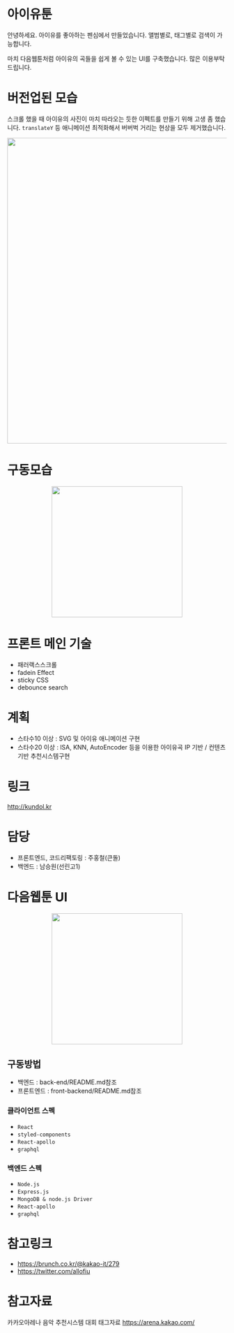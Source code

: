 # 아이유툰
안녕하세요. 아이유를 좋아하는 펜심에서 만들었습니다. 앨범별로, 태그별로 검색이 가능합니다.

마치 다음웹툰처럼 아이유의 곡들을 쉽게 볼 수 있는 UI를 구축했습니다. 많은 이용부탁드립니다. 

# 버전업된 모습
스크롤 했을 때 아이유의 사진이 마치 따라오는 듯한 이펙트를 만들기 위해 고생 좀 했습니다. 
`translateY` 등 애니메이션 최적화해서 버버벅 거리는 현상을 모두 제거했습니다.  
<p align="center"> 
  <img src="https://raw.githubusercontent.com/wnghdcjfe/IUtoon/develop/sample2.gif" width="700">
</p> 

# 구동모습
<p align="center"> 
  <img src="https://raw.githubusercontent.com/wnghdcjfe/IUtoon/develop/example.gif" width="300">
</p> 

# 프론트 메인 기술
 - 패러랙스스크롤
 - fadein Effect
 - sticky CSS
 - debounce search

# 계획
 - 스타수10 이상 : SVG 및 아이유 애니메이션 구현
 - 스타수20 이상 : lSA, KNN, AutoEncoder 등을 이용한 아이유곡 IP 기반 / 컨텐츠기반 추천시스템구현

# 링크
http://kundol.kr

# 담당 
 - 프론트엔드, 코드리팩토링 : 주홍철(큰돌)
 - 백엔드    : 남승원(선린고1) 

# 다음웹툰 UI 
<p align="center"> 
  <img src="https://raw.githubusercontent.com/wnghdcjfe/IUtoon/develop/DAUMUI.gif" width="300">
</p> 
 
## 구동방법
 - 백엔드 : back-end/README.md참조
 - 프론트엔드 : front-backend/README.md참조

### 클라이언트 스펙
 - `React`  
 - `styled-components`
 - `React-apollo`
 - `graphql` 

### 백엔드 스펙  
 - `Node.js`
 - `Express.js`
 - `MongoDB & node.js Driver` 
 - `React-apollo`
 - `graphql`  

# 참고링크
 - https://brunch.co.kr/@kakao-it/279
 - https://twitter.com/allofiu 

# 참고자료
카카오아레나 음악 추천시스템 대회 태그자료 https://arena.kakao.com/
